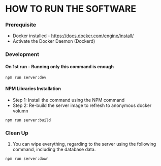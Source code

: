 # HOW TO RUN THE SOFTWARE

### Prerequisite

- Docker installed - https://docs.docker.com/engine/install/
- Activate the Docker Daemon (Dockerd)

### Development

#### On 1st run - Running only this command is enough

```SHELL
npm run server:dev
```

#### NPM Libraries Installation

- Step 1: Install the command using the NPM command
- Step 2: Re-build the server image to refresh to anonymous docker volumn

```SHELL
npm run server:build
```

### Clean Up

1. You can wipe everything, regarding to the server using the following command, including the database data.

```SHELL
npm run server:down
```
